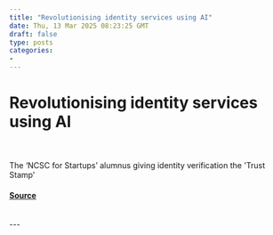 ```yaml
---
title: "Revolutionising identity services using AI"
date: Thu, 13 Mar 2025 08:23:25 GMT
draft: false
type: posts
categories: 
- 
---
```

# Revolutionising identity services using AI

<br/>

<br/>
The ‘NCSC for Startups’ alumnus giving identity verification the 'Trust Stamp'

#### [Source](https://www.ncsc.gov.uk/blog-post/revolutionising-identity-services-using-ai)

<br/>
---
